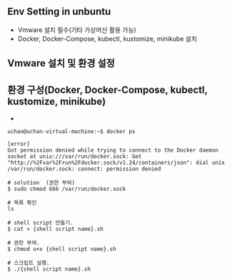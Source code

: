 ## Env Setting in unbuntu

- Vmware 설치 필수(기타 가상머신 활용 가능)
- Docker, Docker-Compose, kubectl, kustomize, minikube 설치 

## Vmware 설치 및 환경 설정

## 환경 구성(Docker, Docker-Compose, kubectl, kustomize, minikube)
- 

``` shell
uchan@uchan-virtual-machine:~$ docker ps

[error]
Got permission denied while trying to connect to the Docker daemon socket at unix:///var/run/docker.sock: Get "http://%2Fvar%2Frun%2Fdocker.sock/v1.24/containers/json": dial unix /var/run/docker.sock: connect: permission denied

# solution  (권한 부여)
$ sudo chmod 666 /var/run/docker.sock

```
```shell
# 목록 확인
ls

# shell script 만들기.
$ cat > {shell script name}.sh

# 권한 부여.
$ chmod u+x {shell script name}.sh

# 스크립트 실행.
$ ./{shell script name}.sh
```
